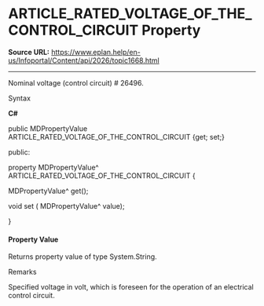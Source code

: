 # ARTICLE_RATED_VOLTAGE_OF_THE_CONTROL_CIRCUIT Property

**Source URL:** https://www.eplan.help/en-us/Infoportal/Content/api/2026/topic1668.html

---

Nominal voltage (control circuit) # 26496.

Syntax

**C#**



public MDPropertyValue ARTICLE_RATED_VOLTAGE_OF_THE_CONTROL_CIRCUIT {get; set;}

public:

property MDPropertyValue^ ARTICLE_RATED_VOLTAGE_OF_THE_CONTROL_CIRCUIT {

   MDPropertyValue^ get();

   void set (    MDPropertyValue^ value);

}


#### Property Value

Returns property value of type System.String.

Remarks

Specified voltage in volt, which is foreseen for the operation of an electrical control circuit.
